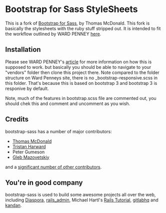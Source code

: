 # Bootstrap for Sass StyleSheets

This is a fork of [Bootstrap for Sass](https://github.com/thomas-mcdonald/bootstrap-sass), by Thomas McDonald.  This fork is basically the stylesheets with the ruby stuff stripped out.  It is intended to fit the workflow outlined by WARD PENNEY [here](http://pivotallabs.com/sass-with-bootstrap/).

## Installation

Please see WARD PENNEY's [article](http://pivotallabs.com/sass-with-bootstrap/) for more information on how this is supposed to work.
but basically you should be able to navigate to your "vendors" folder then clone this project there.  Note compared to the folder structure on Ward Penneys site, there is no _bootstrap-responsive.scss in this folder.  That's because this is based on bootstrap 3 and bootstrap 3 is responive by default.  

<!-- ```ruby
gem 'sass-rails', '>= 3.2' # sass-rails needs to be higher than 3.2
gem 'bootstrap-sass', '~> 3.0.0.0.rc'
``` -->

Note, much of the features in bootstrap.scss file are commented out, you should chek this and comment and uncomment as you wish.
## Credits

bootstrap-sass has a number of major contributors:

<!-- feel free to make these link wherever you wish -->
* [Thomas McDonald](https://twitter.com/thomasmcdonald_)
* [Tristan Harward](http://www.trisweb.com)
* Peter Gumeson
* [Gleb Mazovetskiy](https://github.com/glebm)

and a [significant number of other contributors][contrib].

## You're in good company
bootstrap-sass is used to build some awesome projects all over the web, including
[Diaspora](http://diasporaproject.org/), [rails_admin](https://github.com/sferik/rails_admin),
Michael Hartl's [Rails Tutorial](http://railstutorial.org/), [gitlabhq](http://gitlabhq.com/) and
[kandan](http://kandanapp.com/).

[converter]: https://github.com/thomas-mcdonald/bootstrap-sass/blob/3/tasks/converter.rb
[version]: https://github.com/thomas-mcdonald/bootstrap-sass/blob/3/lib/bootstrap-sass/version.rb
[contrib]: https://github.com/thomas-mcdonald/bootstrap-sass/graphs/contributors
[antirequire]: https://github.com/thomas-mcdonald/bootstrap-sass/issues/79#issuecomment-4428595
[jsdocs]: http://getbootstrap.com/javascript/#transitions
